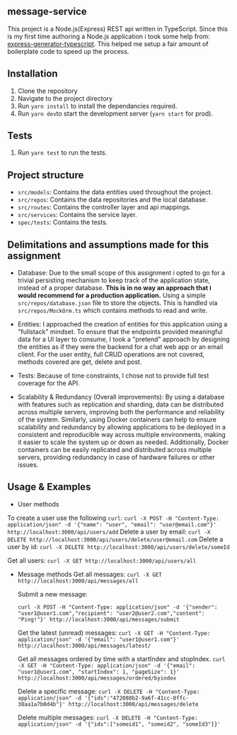 ## message-service

This project is a Node.js(Express) REST api written in TypeScript.
Since this is my first time authoring a Node.js application i took some help from:
[express-generator-typescript](https://github.com/seanpmaxwell/express-generator-typescript).
This helped me setup a fair amount of boilerplate code to speed up the process.

## Installation

1. Clone the repository
2. Navigate to the project directory
3. Run `yarn install` to install the dependancies required.
4. Run `yarn dev`to start the development server (`yarn start` for prod).

## Tests

1. Run `yarn test` to run the tests.

## Project structure

- `src/models`: Contains the data entities used throughout the project.
- `src/repos`: Contains the data repositories and the local database.
- `src/routes`: Contains the controller layer and api mappings.
- `src/services`: Contains the service layer.
- `spec/tests`: Contains the tests.

## Delimitations and assumptions made for this assignment

- Database:
  Due to the small scope of this assignment i opted to go for a trivial persisting
  mechanism to keep track of the application state, instead of a proper database.
  **This is in no way an approach that i would recommend for a production application.**
  Using a simple `src/repos/database.json` file to store the objects.
  This is handled via `src/repos/MockOrm.ts` which contains methods to read and write.

- Entities:
  I approached the creation of entities for this application using a "fullstack" mindset.
  To ensure that the endpoints provided meaningful data for a UI layer to consume,
  I took a "pretend" approach by designing the entities as if they were the backend for a chat web app or an email client.
  For the user entity, full CRUD operations are not covered, methods covered are get, delete and post.

- Tests:
  Because of time constraints, I chose not to provide full test coverage for the API.

- Scalability & Redundancy (Overall improvements):
  By using a database with features such as replication and sharding, data can be distributed across multiple servers,
  improving both the performance and reliability of the system. Similarly, using Docker containers can help
  to ensure scalability and redundancy by allowing applications to be deployed in a consistent
  and reproducible way across multiple environments, making it easier to scale the system up or down as needed.
  Additionally, Docker containers can be easily replicated and distributed across multiple servers,
  providing redundancy in case of hardware failures or other issues.

## Usage & Examples

- User methods

To create a user use the following `curl`:
`curl -X POST -H "Content-Type: application/json" -d '{"name": "user", "email": "user@email.com"}' http://localhost:3000/api/users/add`
Delete a user by email: `curl -X DELETE http://localhost:3000/api/users/delete/user@email.com`
Delete a user by id: `curl -X DELETE http://localhost:3000/api/users/delete/someId`

Get all users: `curl -X GET http://localhost:3000/api/users/all`

- Message methods
  Get all messages: `curl -X GET http://localhost:3000/api/messages/all`

  Submit a new message:
  
  `curl -X POST -H "Content-Type: application/json" -d '{"sender": "user1@user1.com","recipient": "user2@user2.com","content": "Ping!"}' http://localhost:3000/api/messages/submit`
  
  Get the latest (unread) messages:
  `curl -X GET -H "Content-Type: application/json" -d '{"email": "user1@user1.com"}' http://localhost:3000/api/messages/latest/`
  
  Get all messages ordered by time with a startIndex and stopIndex.
  `curl -X GET -H "Content-Type: application/json" -d '{"email": "user1@user1.com", "startIndex": 1, "pageSize": 1}'
  http://localhost:3000/api/messages/ordered/byindex`
  
  Delete a specific message:
  `curl -X DELETE -H "Content-Type: application/json" -d '{"ids":"472080b2-9a6f-41cc-8ffc-38aa1a7b0d4b"}' http://localhost:3000/api/messages/delete`
  
  Delete multiple messages:
  `curl -X DELETE -H "Content-Type: application/json" -d '{"ids":["someid1", "someid2", "someId3"]}'`
